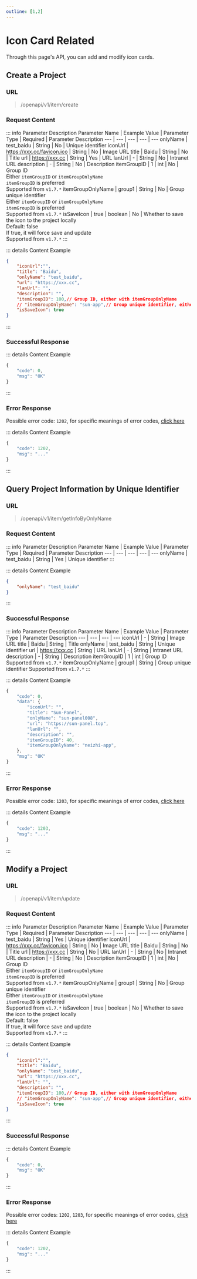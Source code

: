 ```yaml
---
outline: [1,2]
---
```


# Icon Card Related
Through this page's API, you can add and modify icon cards.

## Create a Project

### URL
> /openapi/v1/item/create

### Request Content

::: info Parameter Description
Parameter Name | Example Value | Parameter Type | Required | Parameter Description
--- | --- | --- | --- | ---
onlyName | test_baidu | String | No | Unique identifier
iconUrl | https://xxx.cc/favicon.ico | String | No | Image URL
title | Baidu | String | No | Title
url | https://xxx.cc | String | Yes | URL
lanUrl | - | String | No | Intranet URL
description | - | String | No | Description
itemGroupID | 1 | int | No | Group ID <br> Either `itemGroupID` or `itemGroupOnlyName` <br> `itemGroupID` is preferred <br> Supported from `v1.7.*`
itemGroupOnlyName | group1 | String | No | Group unique identifier <br> Either `itemGroupID` or `itemGroupOnlyName` <br> `itemGroupID` is preferred <br> Supported from `v1.7.*`
isSaveIcon | true | boolean | No | Whether to save the icon to the project locally <br> Default: false <br> If true, it will force save and update <br> Supported from `v1.7.*`
:::

::: details Content Example
```json
{
    "iconUrl":"",
    "title": "Baidu",
    "onlyName": "test_baidu",
    "url": "https://xxx.cc", 
    "lanUrl": "",
    "description": "",
    "itemGroupID": 100,// Group ID, either with itemGroupOnlyName
    // "itemGroupOnlyName": "sun-app",// Group unique identifier, either with itemGroupID
    "isSaveIcon": true
}
```
:::

### Successful Response

::: details Content Example
```javascript
{
    "code": 0,
    "msg": "OK"
}
```
:::

### Error Response

Possible error code: `1202`, for specific meanings of error codes, [click here](./error_code.md)

::: details Content Example
```javascript
{
    "code": 1202, 
    "msg": "..."
}
```
:::

## Query Project Information by Unique Identifier

### URL
> /openapi/v1/item/getInfoByOnlyName

### Request Content

::: info Parameter Description
Parameter Name | Example Value | Parameter Type | Required | Parameter Description
--- | --- | --- | --- | ---
onlyName | test_baidu | String | Yes | Unique identifier
:::

::: details Content Example
```json
{
    "onlyName": "test_baidu"
}
```
:::


### Successful Response

::: info Parameter Description
Parameter Name | Example Value | Parameter Type | Parameter Description
--- | --- | --- | ---
iconUrl | - | String | Image URL
title | Baidu | String | Title
onlyName | test_baidu | String | Unique identifier
url | https://xxx.cc | String | URL
lanUrl | - | String | Intranet URL
description | - | String | Description
itemGroupID | 1 | int | Group ID Supported from `v1.7.*`
itemGroupOnlyName | group1 | String | Group unique identifier Supported from `v1.7.*`
:::


::: details Content Example
```javascript
{
    "code": 0,
    "data": {
        "iconUrl": "",
		"title": "Sun-Panel",
		"onlyName": "sun-panel008",
		"url": "https://sun-panel.top", 
		"lanUrl": "",
		"description": "",
		"itemGroupID": 40,
		"itemGroupOnlyName": "neizhi-app",
    },
    "msg": "OK"
}
```
:::


### Error Response

Possible error code: `1203`, for specific meanings of error codes, [click here](./error_code.md)

::: details Content Example
```javascript
{
    "code": 1203,
    "msg": "..."
}
```
:::



## Modify a Project

### URL
> /openapi/v1/item/update

### Request Content

::: info Parameter Description
Parameter Name | Example Value | Parameter Type | Required | Parameter Description
--- | --- | --- | --- | ---
onlyName | test_baidu | String | Yes | Unique identifier
iconUrl | https://xxx.cc/favicon.ico | String | No | Image URL
title | Baidu | String | No | Title
url | https://xxx.cc | String | No | URL
lanUrl | - | String | No | Intranet URL
description | - | String | No | Description
itemGroupID | 1 | int | No | Group ID <br> Either `itemGroupID` or `itemGroupOnlyName` <br> `itemGroupID` is preferred <br> Supported from `v1.7.*`
itemGroupOnlyName | group1 | String | No | Group unique identifier <br> Either `itemGroupID` or `itemGroupOnlyName` <br> `itemGroupID` is preferred <br> Supported from `v1.7.*`
isSaveIcon | true | boolean | No | Whether to save the icon to the project locally <br> Default: false <br> If true, it will force save and update <br> Supported from `v1.7.*`
:::

::: details Content Example
```json
{
    "iconUrl":"",
    "title": "Baidu",
    "onlyName": "test_baidu",
    "url": "https://xxx.cc", 
    "lanUrl": "",
    "description": "",
    "itemGroupID": 100,// Group ID, either with itemGroupOnlyName
    // "itemGroupOnlyName": "sun-app",// Group unique identifier, either with itemGroupID
    "isSaveIcon": true
}
```
:::

### Successful Response

::: details Content Example
```javascript
{
    "code": 0,
    "msg": "OK"
}
```
:::

### Error Response

Possible error codes: `1202`, `1203`, for specific meanings of error codes, [click here](./error_code.md)

::: details Content Example
```javascript
{
    "code": 1202, 
    "msg": "..."
}
```
:::

